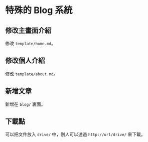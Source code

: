 # 特殊的 Blog 系統

## 修改主畫面介紹

修改 `template/home.md`。

## 修改個人介紹

修改 `template/about.md`。

## 新增文章

新增在 `blog/` 裏面。

## 下載點

可以把文件放入 `drive/` 中，別人可以透過 `http://url/drive/` 來下載。
